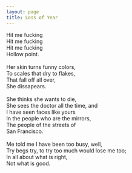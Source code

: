 ```yaml
---
layout: page
title: Loss of Year
---
```


Hit me fucking \
Hit me fucking \
Hit me fucking \
Hollow point. \
\
Her skin turns funny colors, \
To scales that dry to flakes, \
That fall off all over, \
She dissapears. \
\
She thinks she wants to die, \
She sees the doctor all the time, and \
I have seen faces like yours \
In the people who are the mirrors, \
The people of the streets of \
San Francisco. \
\
Me told me I have been too busy, well, \
Try begs try, to try too much would lose me too; \
In all about what is right, \
Not what is good. 

